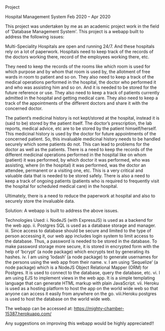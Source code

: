 Project

Hospital Management System
Feb 2020 – Apr 2020

This project was undertaken by me as an academic project work in the field of 'Database Management System'. This project is a webapp built to address the following issues:

Multi-Speciality Hospitals are open and running 24/7. And these hospitals rely on a lot of
paperwork. Hospitals need to keep track of the records of the doctors working there, record of the
employees working there, etc.

They need to keep the records of the rooms like which room is used for which purpose and by whom
that room is used by, the allotment of free wards in room to patient and so on. They also need to keep
a track of the medical operations performed in the hospital, the doctor who performed it and who was
assisting him and so on. And it is needed to be stored for the future reference or use.
They also need to keep a track of patients currently admitted in the hospital and getting medical care.
They also need to keep a track of the appointments of the different doctors and share it with the
concerned doctor.

The patient’s medicinal history is not kept/stored at the hospital, instead it is (said to be) stored by the
patient itself. The doctor’s prescription, the lab reports, medical advice, etc are to be stored by the
patient himself/herself. This medicinal history is used by the doctor for future appointments of the
concerned patient. So, this invaluable medicinal history needs to be handled securely which some
patients do not. This can lead to problems for the doctor as well as the patients.
There is a need to keep the records of the different medicinal operations performed in the hospital like
on whom (patient) it was performed, by which doctor it was performed, who was assisting, where (in
the hospital) it was performed, was the doctor an attendee, permanent or a visiting one, etc. This is a
very critical and valuable data that is needed to be stored safely.
There is also a need to keep a track of ongoing patients (patients who is required to frequently visit the
hospital for scheduled medical care) in the hospital.

Ultimately, there is a need to reduce the paperwork at hospital and also to securely store the invaluable data.

Solution:
A webapp is built to address the above issues.

Technologies Used:
i.   NodeJS (with ExpressJS) is used as a backend for the web app.
ii.  Postgres SQL is used as a database storage and manager.
iii. Since access to database should be secure and limited to the type of person accessing it, our web app includes login system to limit access to the database. Thus, a password is needed to be stored in the database. To make password storage more secure, it is stored in encrypted form with the help of ‘bcrypt’ (a node package) which encrypts text by generating its hashes.
iv.  I am using ‘lodash’ (a node package) to generate usernames for the persons using the web app from their name.
v.   I am using ‘Sequelize’ (a node package) which is a NodeJS Object Relational Mapper (ORM) for Postgres. It is used to connect to the database, query the database, etc.
vi.  I am using EJS to implement views in the web app. It is a simple templating language that can generate HTML markup with plain JavaScript.
vii. Heroku is used as a hosting platform to host the app on the world wide web so that anyone can access it easily from anywhere on the go.
viii.Heroku postgres is used to host the database on the world wide web.


The webapp can be accessed at: https://mighty-chamber-15387.herokuapp.com/

Any suggestions on improving this webapp would be highly appreciated!!
